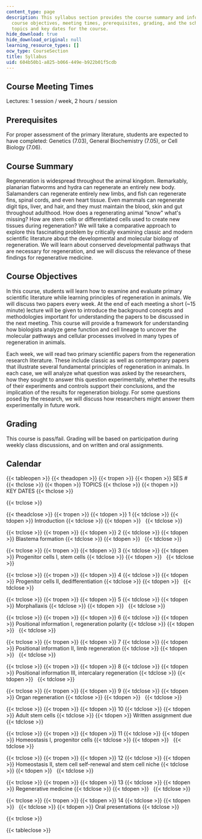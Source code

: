 ```yaml
---
content_type: page
description: This syllabus section provides the course summary and information on
  course objectives, meeting times, prerequisites, grading, and the schedule of lecture
  topics and key dates for the course.
hide_download: true
hide_download_original: null
learning_resource_types: []
ocw_type: CourseSection
title: Syllabus
uid: 604b50b1-a825-b066-449e-b922b01f5cdb
---
```


Course Meeting Times
--------------------

Lectures: 1 session / week, 2 hours / session

Prerequisites
-------------

For proper assessment of the primary literature, students are expected to have completed: Genetics (7.03), General Biochemistry (7.05), or Cell Biology (7.06).

Course Summary
--------------

Regeneration is widespread throughout the animal kingdom. Remarkably, planarian flatworms and hydra can regenerate an entirely new body. Salamanders can regenerate entirely new limbs, and fish can regenerate fins, spinal cords, and even heart tissue. Even mammals can regenerate digit tips, liver, and hair, and they must maintain the blood, skin and gut throughout adulthood. How does a regenerating animal "know" what's missing? How are stem cells or differentiated cells used to create new tissues during regeneration? We will take a comparative approach to explore this fascinating problem by critically examining classic and modern scientific literature about the developmental and molecular biology of regeneration. We will learn about conserved developmental pathways that are necessary for regeneration, and we will discuss the relevance of these findings for regenerative medicine.

Course Objectives
-----------------

In this course, students will learn how to examine and evaluate primary scientific literature while learning principles of regeneration in animals. We will discuss two papers every week. At the end of each meeting a short (~15 minute) lecture will be given to introduce the background concepts and methodologies important for understanding the papers to be discussed in the next meeting. This course will provide a framework for understanding how biologists analyze gene function and cell lineage to uncover the molecular pathways and cellular processes involved in many types of regeneration in animals.

Each week, we will read two primary scientific papers from the regeneration research literature. These include classic as well as contemporary papers that illustrate several fundamental principles of regeneration in animals. In each case, we will analyze what question was asked by the researchers, how they sought to answer this question experimentally, whether the results of their experiments and controls support their conclusions, and the implication of the results for regeneration biology. For some questions posed by the research, we will discuss how researchers might answer them experimentally in future work.

Grading
-------

This course is pass/fail. Grading will be based on participation during weekly class discussions, and on written and oral assignments.

Calendar
--------

{{< tableopen >}}
{{< theadopen >}}
{{< tropen >}}
{{< thopen >}}
SES #
{{< thclose >}}
{{< thopen >}}
TOPICS
{{< thclose >}}
{{< thopen >}}
KEY DATES
{{< thclose >}}

{{< trclose >}}

{{< theadclose >}}
{{< tropen >}}
{{< tdopen >}}
1
{{< tdclose >}}
{{< tdopen >}}
Introduction
{{< tdclose >}}
{{< tdopen >}}
 
{{< tdclose >}}

{{< trclose >}}
{{< tropen >}}
{{< tdopen >}}
2
{{< tdclose >}}
{{< tdopen >}}
Blastema formation
{{< tdclose >}}
{{< tdopen >}}
 
{{< tdclose >}}

{{< trclose >}}
{{< tropen >}}
{{< tdopen >}}
3
{{< tdclose >}}
{{< tdopen >}}
Progenitor cells I, stem cells
{{< tdclose >}}
{{< tdopen >}}
 
{{< tdclose >}}

{{< trclose >}}
{{< tropen >}}
{{< tdopen >}}
4
{{< tdclose >}}
{{< tdopen >}}
Progenitor cells II, dedifferentiation
{{< tdclose >}}
{{< tdopen >}}
 
{{< tdclose >}}

{{< trclose >}}
{{< tropen >}}
{{< tdopen >}}
5
{{< tdclose >}}
{{< tdopen >}}
Morphallaxis
{{< tdclose >}}
{{< tdopen >}}
 
{{< tdclose >}}

{{< trclose >}}
{{< tropen >}}
{{< tdopen >}}
6
{{< tdclose >}}
{{< tdopen >}}
Positional information I, regeneration polarity
{{< tdclose >}}
{{< tdopen >}}
 
{{< tdclose >}}

{{< trclose >}}
{{< tropen >}}
{{< tdopen >}}
7
{{< tdclose >}}
{{< tdopen >}}
Positional information II, limb regeneration
{{< tdclose >}}
{{< tdopen >}}
 
{{< tdclose >}}

{{< trclose >}}
{{< tropen >}}
{{< tdopen >}}
8
{{< tdclose >}}
{{< tdopen >}}
Positional information III, intercalary regeneration
{{< tdclose >}}
{{< tdopen >}}
 
{{< tdclose >}}

{{< trclose >}}
{{< tropen >}}
{{< tdopen >}}
9
{{< tdclose >}}
{{< tdopen >}}
Organ regeneration
{{< tdclose >}}
{{< tdopen >}}
 
{{< tdclose >}}

{{< trclose >}}
{{< tropen >}}
{{< tdopen >}}
10
{{< tdclose >}}
{{< tdopen >}}
Adult stem cells
{{< tdclose >}}
{{< tdopen >}}
Written assignment due
{{< tdclose >}}

{{< trclose >}}
{{< tropen >}}
{{< tdopen >}}
11
{{< tdclose >}}
{{< tdopen >}}
Homeostasis I, progenitor cells
{{< tdclose >}}
{{< tdopen >}}
 
{{< tdclose >}}

{{< trclose >}}
{{< tropen >}}
{{< tdopen >}}
12
{{< tdclose >}}
{{< tdopen >}}
Homeostasis II, stem cell self-renewal and stem cell niche
{{< tdclose >}}
{{< tdopen >}}
 
{{< tdclose >}}

{{< trclose >}}
{{< tropen >}}
{{< tdopen >}}
13
{{< tdclose >}}
{{< tdopen >}}
Regenerative medicine
{{< tdclose >}}
{{< tdopen >}}
 
{{< tdclose >}}

{{< trclose >}}
{{< tropen >}}
{{< tdopen >}}
14
{{< tdclose >}}
{{< tdopen >}}
 
{{< tdclose >}}
{{< tdopen >}}
Oral presentations
{{< tdclose >}}

{{< trclose >}}

{{< tableclose >}}